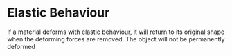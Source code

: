 # Elastic Behaviour
If a material deforms with elastic behaviour, it will return to its original shape when the deforming forces are removed. The object will not be permanently deformed